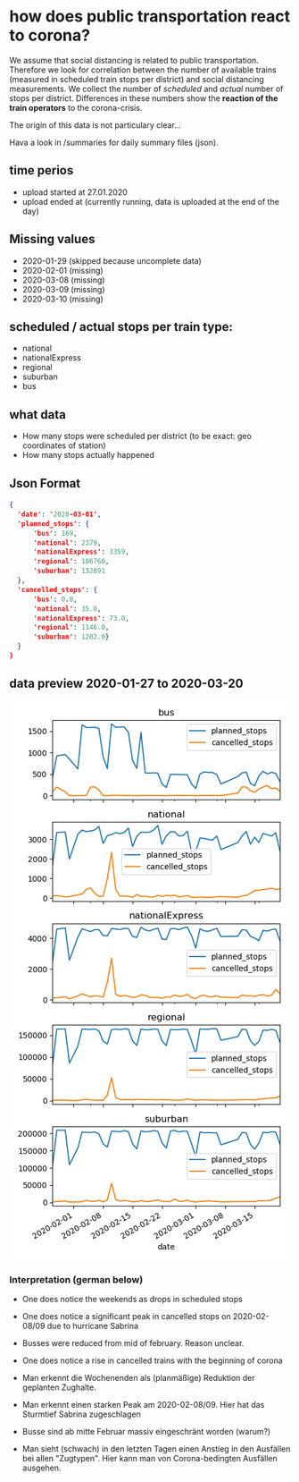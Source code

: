 # how does public transportation react to corona?

We assume that social distancing is related to public transportation. Therefore we look for correlation between the number of available trains (measured in scheduled train stops per district) and social distancing measurements. We collect the number of *scheduled* and *actual* number of stops per district. Differences in these numbers show the **reaction of the train operators** to the corona-crisis. 

The origin of this data is not particulary clear...

Hava a look in /summaries for daily summary files (json).

## time perios
* upload started at 27.01.2020
* upload ended at (currently running, data is uploaded at the end of the day)

## Missing values
* 2020-01-29 (skipped because uncomplete data)
* 2020-02-01 (missing)
* 2020-03-08 (missing)
* 2020-03-09 (missing)
* 2020-03-10 (missing)

## scheduled / actual stops per train type:
* national
* nationalExpress
* regional
* suburban
* bus

## what data
* How many stops were scheduled per district (to be exact: geo coordinates of station)
* How many stops actually happened

## Json Format
```json
{
  'date': '2020-03-01',
  'planned_stops': {
      'bus': 169,
      'national': 2379,
      'nationalExpress': 3359,
      'regional': 106760,
      'suburban': 132891
  },
  'cancelled_stops': {
      'bus': 0.0,
      'national': 35.0,
      'nationalExpress': 73.0,
      'regional': 1146.0,
      'suburban': 1202.0}
  }
}
```

## data preview 2020-01-27 to 2020-03-20
![data preview](summaries/data_viz.png "Visualization")
   
### Interpretation (german below)
* One does notice the weekends as drops in scheduled stops
* One does notice a significant peak in cancelled stops on 2020-02-08/09 due to hurricane Sabrina
* Busses were reduced from mid of february. Reason unclear.
* One does notice a rise in cancelled trains with the beginning of corona

* Man erkennt die Wochenenden als (planmäßige) Reduktion der geplanten Zughalte.
* Man erkennt einen starken Peak am 2020-02-08/09. Hier hat das Sturmtief Sabrina zugeschlagen
* Busse sind ab mitte Februar massiv eingeschränt worden (warum?)
* Man sieht (schwach) in den letzten Tagen einen Anstieg in den Ausfällen bei allen "Zugtypen". Hier kann man von Corona-bedingten Ausfällen ausgehen.